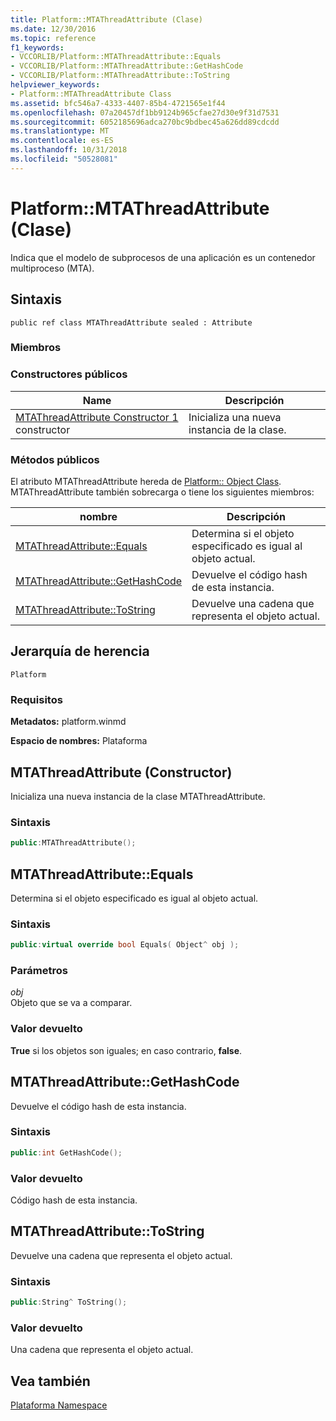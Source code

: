 ```yaml
---
title: Platform::MTAThreadAttribute (Clase)
ms.date: 12/30/2016
ms.topic: reference
f1_keywords:
- VCCORLIB/Platform::MTAThreadAttribute::Equals
- VCCORLIB/Platform::MTAThreadAttribute::GetHashCode
- VCCORLIB/Platform::MTAThreadAttribute::ToString
helpviewer_keywords:
- Platform::MTAThreadAttribute Class
ms.assetid: bfc546a7-4333-4407-85b4-4721565e1f44
ms.openlocfilehash: 07a20457df1bb9124b965cfae27d30e9f31d7531
ms.sourcegitcommit: 6052185696adca270bc9bdbec45a626dd89cdcdd
ms.translationtype: MT
ms.contentlocale: es-ES
ms.lasthandoff: 10/31/2018
ms.locfileid: "50528081"
---
```

# <a name="platformmtathreadattribute-class"></a>Platform::MTAThreadAttribute (Clase)

Indica que el modelo de subprocesos de una aplicación es un contenedor multiproceso (MTA).

## <a name="syntax"></a>Sintaxis

```
public ref class MTAThreadAttribute sealed : Attribute
```

### <a name="members"></a>Miembros

### <a name="public-constructors"></a>Constructores públicos

|Name|Descripción|
|----------|-----------------|
|[MTAThreadAttribute Constructor 1](#ctor) constructor|Inicializa una nueva instancia de la clase.|

### <a name="public-methods"></a>Métodos públicos

El atributo MTAThreadAttribute hereda de [Platform:: Object Class](../cppcx/platform-object-class.md). MTAThreadAttribute también sobrecarga o tiene los siguientes miembros:

|nombre|Descripción|
|----------|-----------------|
|[MTAThreadAttribute::Equals](#equals)|Determina si el objeto especificado es igual al objeto actual.|
|[MTAThreadAttribute::GetHashCode](#gethashcode)|Devuelve el código hash de esta instancia.|
|[MTAThreadAttribute::ToString](#tostring)|Devuelve una cadena que representa el objeto actual.|

## <a name="inheritance-hierarchy"></a>Jerarquía de herencia

`Platform`

### <a name="requirements"></a>Requisitos

**Metadatos:** platform.winmd

**Espacio de nombres:** Plataforma

## <a name="ctor"></a> MTAThreadAttribute (Constructor)

Inicializa una nueva instancia de la clase MTAThreadAttribute.

### <a name="syntax"></a>Sintaxis

```cpp
public:MTAThreadAttribute();
```

## <a name="equals"></a> MTAThreadAttribute::Equals

Determina si el objeto especificado es igual al objeto actual.

### <a name="syntax"></a>Sintaxis

```cpp
public:virtual override bool Equals( Object^ obj );
```

### <a name="parameters"></a>Parámetros

*obj*<br/>
Objeto que se va a comparar.

### <a name="return-value"></a>Valor devuelto

**True** si los objetos son iguales; en caso contrario, **false**.

## <a name="gethashcode"></a> MTAThreadAttribute::GetHashCode

Devuelve el código hash de esta instancia.

### <a name="syntax"></a>Sintaxis

```cpp
public:int GetHashCode();
```

### <a name="return-value"></a>Valor devuelto

Código hash de esta instancia.

## <a name="tostring"></a> MTAThreadAttribute::ToString

Devuelve una cadena que representa el objeto actual.

### <a name="syntax"></a>Sintaxis

```cpp
public:String^ ToString();
```

### <a name="return-value"></a>Valor devuelto

Una cadena que representa el objeto actual.

## <a name="see-also"></a>Vea también

[Plataforma Namespace](platform-namespace-c-cx.md)